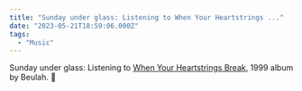 ```yaml
---
title: "Sunday under glass: Listening to When Your Heartstrings ..."
date: "2023-05-21T18:59:06.000Z"
tags: 
  - "Music"
---
```


Sunday under glass: Listening to [When Your Heartstrings Break](https://www.discogs.com/master/119313-Beulah-When-Your-Heartstrings-Break), 1999 album by Beulah. 🎵
